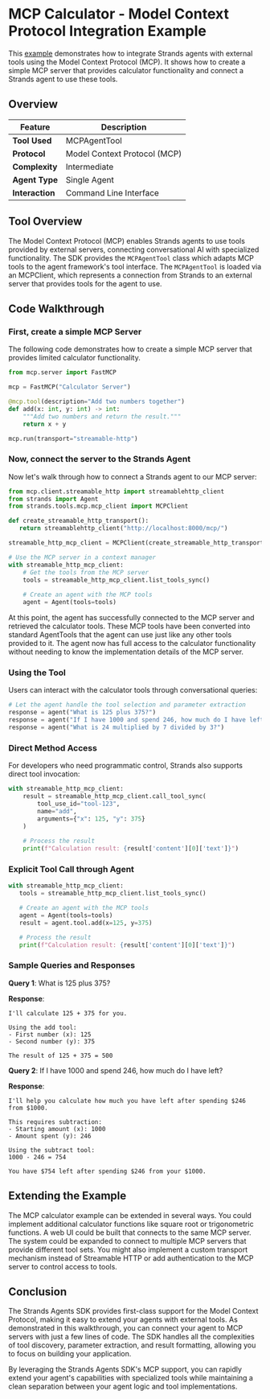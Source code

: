 # MCP Calculator - Model Context Protocol Integration Example

This [example](https://github.com/strands-agents/docs/blob/main/docs/examples/python/mcp_calculator.py) demonstrates how to integrate Strands agents with external tools using the Model Context Protocol (MCP). It shows how to create a simple MCP server that provides calculator functionality and connect a Strands agent to use these tools.

## Overview

| Feature            | Description                            |
| ------------------ | -------------------------------------- |
| **Tool Used**      | MCPAgentTool                           |
| **Protocol**       | Model Context Protocol (MCP)           |
| **Complexity**     | Intermediate                           |
| **Agent Type**     | Single Agent                           |
| **Interaction**    | Command Line Interface                 |

## Tool Overview

The Model Context Protocol (MCP) enables Strands agents to use tools provided by external servers, connecting conversational AI with specialized functionality. The SDK provides the `MCPAgentTool` class which adapts MCP tools to the agent framework's tool interface. 
The `MCPAgentTool` is loaded via an MCPClient, which represents a connection from Strands to an external server that provides tools for the agent to use.

## Code Walkthrough

### First, create a simple MCP Server

The following code demonstrates how to create a simple MCP server that provides limited calculator functionality.

```python
from mcp.server import FastMCP

mcp = FastMCP("Calculator Server")

@mcp.tool(description="Add two numbers together")
def add(x: int, y: int) -> int:
    """Add two numbers and return the result."""
    return x + y

mcp.run(transport="streamable-http")
```

### Now, connect the server to the Strands Agent

Now let's walk through how to connect a Strands agent to our MCP server:

```python
from mcp.client.streamable_http import streamablehttp_client
from strands import Agent
from strands.tools.mcp.mcp_client import MCPClient

def create_streamable_http_transport():
   return streamablehttp_client("http://localhost:8000/mcp/")

streamable_http_mcp_client = MCPClient(create_streamable_http_transport)

# Use the MCP server in a context manager
with streamable_http_mcp_client:
    # Get the tools from the MCP server
    tools = streamable_http_mcp_client.list_tools_sync()
    
    # Create an agent with the MCP tools
    agent = Agent(tools=tools)
```
At this point, the agent has successfully connected to the MCP server and retrieved the calculator tools. These MCP tools have been converted into standard AgentTools that the agent can use just like any other tools provided to it. The agent now has full access to the calculator functionality without needing to know the implementation details of the MCP server.


### Using the Tool

Users can interact with the calculator tools through conversational queries:

```python
# Let the agent handle the tool selection and parameter extraction
response = agent("What is 125 plus 375?")
response = agent("If I have 1000 and spend 246, how much do I have left?")
response = agent("What is 24 multiplied by 7 divided by 3?")
```

### Direct Method Access

For developers who need programmatic control, Strands also supports direct tool invocation:

```python
with streamable_http_mcp_client:
    result = streamable_http_mcp_client.call_tool_sync(
        tool_use_id="tool-123",
        name="add",
        arguments={"x": 125, "y": 375}
    )
    
    # Process the result
    print(f"Calculation result: {result['content'][0]['text']}")
```

### Explicit Tool Call through Agent
```python
with streamable_http_mcp_client:
   tools = streamable_http_mcp_client.list_tools_sync()

   # Create an agent with the MCP tools
   agent = Agent(tools=tools)
   result = agent.tool.add(x=125, y=375)

   # Process the result
   print(f"Calculation result: {result['content'][0]['text']}")
```

### Sample Queries and Responses

**Query 1**: What is 125 plus 375?

**Response**:
```
I'll calculate 125 + 375 for you.

Using the add tool:
- First number (x): 125
- Second number (y): 375

The result of 125 + 375 = 500
```

**Query 2**: If I have 1000 and spend 246, how much do I have left?

**Response**:
```
I'll help you calculate how much you have left after spending $246 from $1000.

This requires subtraction:
- Starting amount (x): 1000
- Amount spent (y): 246

Using the subtract tool:
1000 - 246 = 754

You have $754 left after spending $246 from your $1000.
```

## Extending the Example

The MCP calculator example can be extended in several ways. You could implement additional calculator functions like square root or trigonometric functions. A web UI could be built that connects to the same MCP server. The system could be expanded to connect to multiple MCP servers that provide different tool sets. You might also implement a custom transport mechanism instead of Streamable HTTP or add authentication to the MCP server to control access to tools.

## Conclusion

The Strands Agents SDK provides first-class support for the Model Context Protocol, making it easy to extend your agents with external tools. As demonstrated in this walkthrough, you can connect your agent to MCP servers with just a few lines of code. The SDK handles all the complexities of tool discovery, parameter extraction, and result formatting, allowing you to focus on building your application.


By leveraging the Strands Agents SDK's MCP support, you can rapidly extend your agent's capabilities with specialized tools while maintaining a clean separation between your agent logic and tool implementations.
